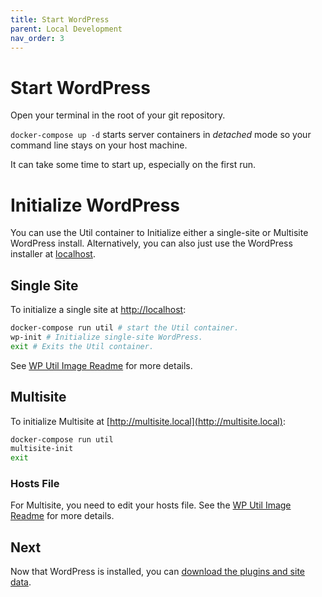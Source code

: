 ```yaml
---
title: Start WordPress
parent: Local Development
nav_order: 3
---
```

# Start WordPress

Open your terminal in the root of your git repository.

`docker-compose up -d` starts server containers in _detached_ mode so your command line stays on your host machine.

It can take some time to start up, especially on the first run.

# Initialize WordPress
You can use the Util container to Initialize either a single-site or Multisite WordPress install.
Alternatively, you can also just use the WordPress installer at [localhost](http://localhost).

## Single Site
To initialize a single site at [http://localhost](http://localhost):

```sh
docker-compose run util # start the Util container.
wp-init # Initialize single-site WordPress.
exit # Exits the Util container.
```
See [WP Util Image Readme] for more details.

## Multisite
To initialize Multisite at [http://multisite.local](http://multisite.local):

```sh
docker-compose run util
multisite-init
exit
```

### Hosts File
For Multisite, you need to edit your hosts file. See the [WP Util Image Readme] for more details.

## Next
Now that WordPress is installed, you can [download the plugins and site data](sync).

[WP Util Image Readme]: https://hub.docker.com/r/rubidot/wputil
